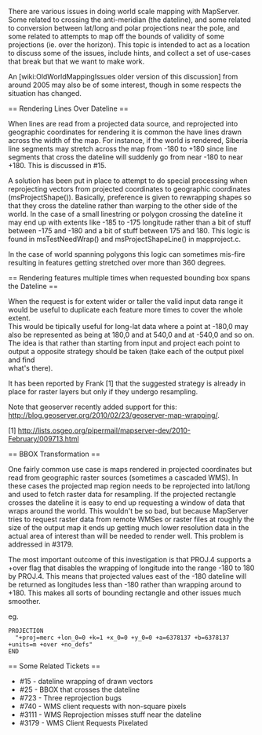 There are various issues in doing world scale mapping with MapServer. Some related to crossing the anti-meridian (the dateline), and some related to conversion between lat/long and polar projections near the pole, and some related to attempts to map off the bounds of validity of some projections (ie. over the horizon).  This topic is intended to act as a location to discuss some of the issues, include hints, and collect a set of use-cases that break but that we want to make work.                                                                                                                                                                                                            
                                                                                                                                                                                                                                                                                                                                                                                                                                                                                                                                                                                                                                                                                                                
An [wiki:OldWorldMappingIssues older version of this discussion] from around 2005 may also be of some interest, though in some respects the situation has changed.                                                                                                                                                                                                                                                                                                                                                                                                                                                                                                                                              
                                                                                                                                                                                                                                                                                                                                                                                                                                                                                                                                                                                                                                                                                                                
== Rendering Lines Over Dateline ==                                                                                                                                                                                                                                                                                                                                                                                                                                                                                                                                                                                                                                                                             
                                                                                                                                                                                                                                                                                                                                                                                                                                                                                                                                                                                                                                                                                                                
When lines are read from a projected data source, and reprojected into geographic coordinates for rendering it is common the have lines drawn across the width of the map.  For instance, if the world is rendered, Siberia line segments may stretch across the map from -180 to +180 since line segments that cross the dateline will suddenly go from near -180 to near +180.  This is discussed in #15.                                                                                                                                                                                                                                                                                                     
                                                                                                                                                                                                                                                                                                                                                                                                                                                                                                                                                                                                                                                                                                                
A solution has been put in place to attempt to do special processing when reprojecting vectors from projected coordinates to geographic coordinates (msProjectShape()).  Basically, preference is given to rewrapping shapes so that they cross the dateline rather than warping to the other side of the world.  In the case of a small linestring or polygon crossing the dateline it may end up with extents like -185 to -175 longitude rather than a bit of stuff between -175 and -180 and a bit of stuff between 175 and 180.   This logic is found in msTestNeedWrap() and msProjectShapeLine() in mapproject.c.                                                                                        
                                                                                                                                                                                                                                                                                                                                                                                                                                                                                                                                                                                                                                                                                                                
In the case of world spanning polygons this logic can sometimes mis-fire resulting in features getting stretched over more than 360 degrees.                                                                                                                                                                                                                                                                                                                                                                                                                                                                                                                                                                    
                                                                                                                                                                                                                                                                                                                                                                                                                                                                                                                                                                                                                                                                                                                
== Rendering features multiple times when requested bounding box spans the Dateline ==                                                                                                                                                                                                                                                                                                                                                                                                                                                                                                                                                                                                                          
                                                                                                                                                                                                                                                                                                                                                                                                                                                                                                                                                                                                                                                                                                                
When the request is for extent wider or taller the valid input data range it would be useful to duplicate each feature more times to cover the whole extent.                                                                                                                                                                                                                                                                                                                                                                                                                                                                                                                                                    
This would be tipically useful for long-lat data where a point at -180,0 may also be represented as being at 180,0 and at 540,0 and at -540,0 and so on.                                                                                                                                                                                                                                                                                                                                                                                                                                                                                                                                                        
The idea is that rather than starting from input and project each point to output a opposite strategy should be taken (take each of the output pixel and find                                                                                                                                                                                                                                                                                                                                                                                                                                                                                                                                                   
what's there).                                                                                                                                                                                                                                                                                                                                                                                                                                                                                                                                                                                                                                                                                                  
                                                                                                                                                                                                                                                                                                                                                                                                                                                                                                                                                                                                                                                                                                                
It has been reported by Frank [1] that the suggested strategy is already in place for raster layers but only if they undergo resampling.                                                                                                                                                                                                                                                                                                                                                                                                                                                                                                                                                                        
                                                                                                                                                                                                                                                                                                                                                                                                                                                                                                                                                                                                                                                                                                                
Note that geoserver recently added support for this: http://blog.geoserver.org/2010/02/23/geoserver-map-wrapping/.                                                                                                                                                                                                                                                                                                                                                                                                                                                                                                                                                                                              
                                                                                                                                                                                                                                                                                                                                                                                                                                                                                                                                                                                                                                                                                                                
                                                                                                                                                                                                                                                                                                                                                                                                                                                                                                                                                                                                                                                                                                                
[1] http://lists.osgeo.org/pipermail/mapserver-dev/2010-February/009713.html                                                                                                                                                                                                                                                                                                                                                                                                                                                                                                                                                                                                                                    
                                                                                                                                                                                                                                                                                                                                                                                                                                                                                                                                                                                                                                                                                                                
                                                                                                                                                                                                                                                                                                                                                                                                                                                                                                                                                                                                                                                                                                                
== BBOX Transformation ==                                                                                                                                                                                                                                                                                                                                                                                                                                                                                                                                                                                                                                                                                       
                                                                                                                                                                                                                                                                                                                                                                                                                                                                                                                                                                                                                                                                                                                
One fairly common use case is maps rendered in projected coordinates but read from geographic raster sources (sometimes a cascaded WMS).  In these cases the projected map region needs to be reprojected into lat/long and used to fetch raster data for resampling.  If the projected rectangle crosses the dateline it is easy to end up requesting a window of data that wraps around the world.  This wouldn't be so bad, but because MapServer tries to request raster data from remote WMSes or raster files at roughly the size of the output map it ends up getting much lower resolution data in the actual area of interest than will be needed to render well.  This problem is addressed in #3179. 
                                                                                                                                                                                                                                                                                                                                                                                                                                                                                                                                                                                                                                                                                                                
The most important outcome of this investigation is that PROJ.4 supports a +over flag that disables the wrapping of longitude into the range -180 to 180 by PROJ.4.  This means that projected values east of the -180 dateline will be returned as longitudes less than -180 rather than wrapping around to +180.  This makes all sorts of bounding rectangle and other issues much smoother.                                                                                                                                                                                                                                                                                                                  
                                                                                                                                                                                                                                                                                                                                                                                                                                                                                                                                                                                                                                                                                                                
eg.                                                                                                                                                                                                                                                                                                                                                                                                                                                                                                                                                                                                                                                                                                             

```                                                                                                                                                                                                                                                                                                                                                                                                                                                                                                                                                                                                                                                                                                             
PROJECTION                                                                                                                                                                                                                                                                                                                                                                                                                                                                                                                                                                                                                                                                                                      
  "+proj=merc +lon_0=0 +k=1 +x_0=0 +y_0=0 +a=6378137 +b=6378137 +units=m +over +no_defs"                                                                                                                                                                                                                                                                                                                                                                                                                                                                                                                                                                                                                        
END                                                                                                                                                                                                                                                                                                                                                                                                                                                                                                                                                                                                                                                                                                             
```                                                                                                                                                                                                                                                                                                                                                                                                                                                                                                                                                                                                                                                                                                             
                                                                                                                                                                                                                                                                                                                                                                                                                                                                                                                                                                                                                                                                                                                
== Some Related Tickets ==                                                                                                                                                                                                                                                                                                                                                                                                                                                                                                                                                                                                                                                                                      
                                                                                                                                                                                                                                                                                                                                                                                                                                                                                                                                                                                                                                                                                                                
 * #15 - dateline wrapping of drawn vectors                                                                                                                                                                                                                                                                                                                                                                                                                                                                                                                                                                                                                                                                     
 * #25 - BBOX that crosses the dateline                                                                                                                                                                                                                                                                                                                                                                                                                                                                                                                                                                                                                                                                         
 * #723 - Three reprojection bugs                                                                                                                                                                                                                                                                                                                                                                                                                                                                                                                                                                                                                                                                               
 * #740 - WMS client requests with non-square pixels                                                                                                                                                                                                                                                                                                                                                                                                                                                                                                                                                                                                                                                            
 * #3111 - WMS Reprojection misses stuff near the dateline                                                                                                                                                                                                                                                                                                                                                                                                                                                                                                                                                                                                                                                      
 * #3179 - WMS Client Requests Pixelated                                                                                                                                                                                                                                                                                                                                                                                                                                                                                                                                                                                                                                                                        

